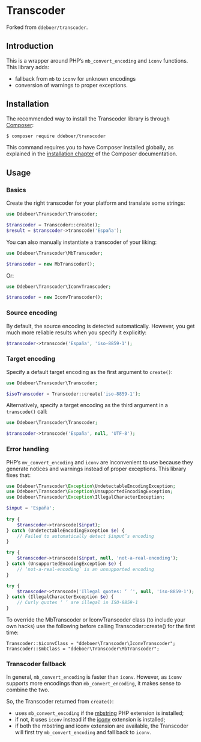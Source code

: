 Transcoder
==========

Forked from ```ddeboer/transcoder```.

Introduction
------------

This is a wrapper around PHP’s `mb_convert_encoding` and `iconv` functions.
This library adds:

* fallback from `mb` to `iconv` for unknown encodings
* conversion of warnings to proper exceptions.

Installation
------------

The recommended way to install the Transcoder library is through 
[Composer](http://getcomposer.org):

```bash
$ composer require ddeboer/transcoder
```

This command requires you to have Composer installed globally, as explained
in the [installation chapter](https://getcomposer.org/doc/00-intro.md)
of the Composer documentation.

Usage
-----

### Basics

Create the right transcoder for your platform and translate some strings:

```php
use Ddeboer\Transcoder\Transcoder;

$transcoder = Transcoder::create();
$result = $transcoder->transcode('España');
```

You can also manually instantiate a transcoder of your liking:

```php
use Ddeboer\Transcoder\MbTranscoder;

$transcoder = new MbTranscoder();

```

Or:

```php
use Ddeboer\Transcoder\IconvTranscoder;

$transcoder = new IconvTranscoder();
```

### Source encoding

By default, the source encoding is detected automatically. However, you get 
much more reliable results when you specify it explicitly:

```php
$transcoder->transcode('España', 'iso-8859-1');
```

### Target encoding

Specify a default target encoding as the first argument to `create()`:
 

```php
use Ddeboer\Transcoder\Transcoder;

$isoTranscoder = Transcoder::create('iso-8859-1');
```
 
Alternatively, specify a target encoding as the third argument in a 
`transcode()` call:

```php
use Ddeboer\Transcoder\Transcoder;

$transcoder->transcode('España', null, 'UTF-8'); 
```

### Error handling

PHP’s `mv_convert_encoding` and `iconv` are inconvenient to use because they 
generate notices and warnings instead of proper exceptions. This library fixes
that:


```php
use Ddeboer\Transcoder\Exception\UndetectableEncodingException;
use Ddeboer\Transcoder\Exception\UnsupportedEncodingException;
use Ddeboer\Transcoder\Exception\IllegalCharacterException;

$input = 'España';
 
try {
    $transcoder->transcode($input);
} catch (UndetectableEncodingException $e) {
    // Failed to automatically detect $input’s encoding 
}

try {
    $transcoder->transcode($input, null, 'not-a-real-encoding');
} catch (UnsupportedEncodingException $e) {
    // ‘not-a-real-encoding’ is an unsupported encoding 
}

try {
    $transcoder->transcode('Illegal quotes: ‘ ’', null, 'iso-8859-1');
} catch (IllegalCharacterException $e) {
    // Curly quotes ‘ ’ are illegal in ISO-8859-1
}
```

To override the MbTranscoder or IconvTranscoder class (to include your own hacks) 
use the following before calling Transcoder::create() for the first time:

```
Transcoder::$iconvClass = "ddeboer\Transcoder\IconvTranscoder";
Transcoder::$mbClass = "ddeboer\Transcoder\MbTranscoder";
```

### Transcoder fallback

In general, `mb_convert_encoding` is faster than `iconv`. However, as `iconv`
supports more encodings than `mb_convert_encoding`, it makes sense to combine 
the two. 

So, the Transcoder returned from `create()`:

* uses `mb_convert_encoding` if the 
  [mbstring](http://php.net/manual/en/book.mbstring.php) PHP extension is 
  installed;
* if not, it uses `iconv` instead if the 
  [iconv](http://php.net/manual/en/book.iconv.php) extension is installed; 
* if both the mbstring and iconv extension are available, the Transcoder will 
  first try `mb_convert_encoding` and fall back to `iconv`.
  
